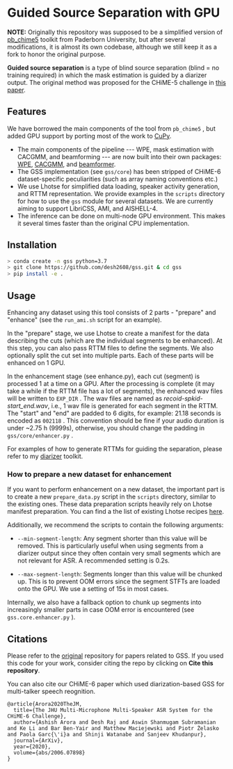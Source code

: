 # Guided Source Separation with GPU

**NOTE:** Originally this repository was supposed to be a simplified version of [pb_chime5](https://github.com/fgnt/pb_chime5/tree/master/pb_chime5) toolkit from Paderborn University, but after several modifications, 
it is almost its own codebase, although we still keep it as a fork to honor the original purpose.

**Guided source separation** is a type of blind source separation (blind = no training required)
in which the mask estimation is guided by a diarizer output. The original method was proposed
for the CHiME-5 challenge in [this paper](http://spandh.dcs.shef.ac.uk/chime_workshop/papers/CHiME_2018_paper_boeddecker.pdf).

## Features

We have borrowed the main components of the tool from `pb_chime5` , but added GPU support by 
porting most of the work to [CuPy](https://github.com/cupy/cupy).

* The main components of the pipeline --- WPE, mask estimation with CACGMM, and beamforming --- are now
built into their own packages: [WPE](https://github.com/desh2608/wpe), [CACGMM](https://github.com/desh2608/cacgmm), and [beamformer](https://github.com/desh2608/beamformer).
* The GSS implementation (see `gss/core`) has been stripped of CHiME-6 dataset-specific peculiarities
(such as array naming conventions etc.)
* We use Lhotse for simplified data loading, speaker activity generation, and RTTM representation. We provide
examples in the `scripts` directory for how to use the `gss` module for several datasets. We
are currently aiming to support LibriCSS, AMI, and AISHELL-4.
* The inference can be done on multi-node GPU environment. This makes it several times faster than the 
original CPU implementation.

## Installation

```bash
> conda create -n gss python=3.7
> git clone https://github.com/desh2608/gss.git & cd gss
> pip install -e .
```

## Usage

Enhancing any dataset using this tool consists of 2 parts - "prepare" and "enhance" (see
the `run_ami.sh` script for an example).

In the "prepare" stage, we use Lhotse to create a manifest for the data describing the
cuts (which are the individual segments to be enhanced). At this step, you can also pass
RTTM files to define the segments. We also optionally split the cut set into multiple parts. 
Each of these parts will be enhanced on 1 GPU.

In the enhancement stage (see enhance.py), each cut (segment) is processed 1 at a time on
a GPU. After the processing is complete (it may take a while if the RTTM file has a lot of segments), 
the enhanced wav files will be written to `EXP_DIR` . The wav files are named
as *recoid-spkid-start_end.wav*, i.e., 1 wav file is generated for each segment in the RTTM.
The "start" and "end" are padded to 6 digits, for example: 21.18 seconds is encoded as
`002118` . This convention should be fine if your audio duration is under ~2.75 h (9999s), 
otherwise, you should change the padding in `gss/core/enhancer.py` .

For examples of how to generate RTTMs for guiding the separation, please refer to my
[diarizer](https://github.com/desh2608/diarizer) toolkit.

### How to prepare a new dataset for enhancement

If you want to perform enhancement on a new dataset, the important part is to create a
new `prepare_data.py` script in the `scripts` directory, similar to the existing ones.
These data preparation scripts heavily rely on Lhotse manifest preparation. You can find
a the list of existing Lhotse recipes [here](https://lhotse.readthedocs.io/en/latest/corpus.html#standard-data-preparation-recipes).

Additionally, we recommend the scripts to contain the following arguments:

* `--min-segment-length`: Any segment shorter than this value will be removed. This is 
particularly useful when using segments from a diarizer output since they often contain
very small segments which are not relevant for ASR. A recommended setting is 0.2s.

* `--max-segment-length`: Segments longer than this value will be chunked up. This is 
to prevent OOM errors since the segment STFTs are loaded onto the GPU. We use a setting
of 15s in most cases.

Internally, we also have a fallback option to chunk up segments into increasingly smaller
parts in case OOM error is encountered (see `gss.core.enhancer.py` ).

## Citations

Please refer to the [original](https://github.com/fgnt/pb_chime5) repository for papers
related to GSS. If you used this code for your work, consider citing the repo by clicking on
**Cite this repository**.

You can also cite our CHiME-6 paper which used diarization-based GSS for multi-talker speech reognition.

```
@article{Arora2020TheJM,
  title={The JHU Multi-Microphone Multi-Speaker ASR System for the CHiME-6 Challenge},
  author={Ashish Arora and Desh Raj and Aswin Shanmugam Subramanian and Ke Li and Bar Ben-Yair and Matthew Maciejewski and Piotr Żelasko and Paola Garc{\'i}a and Shinji Watanabe and Sanjeev Khudanpur},
  journal={ArXiv},
  year={2020},
  volume={abs/2006.07898}
}
```
